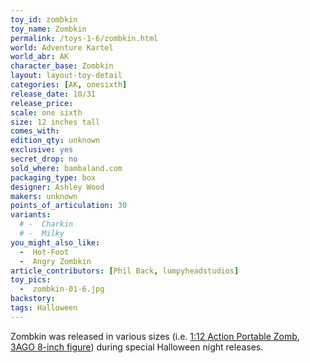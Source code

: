 ```yaml
---
toy_id: zombkin
toy_name: Zombkin
permalink: /toys-1-6/zombkin.html
world: Adventure Kartel
world_abr: AK
character_base: Zombkin
layout: layout-toy-detail
categories: [AK, onesixth]
release_date: 10/31
release_price:
scale: one sixth
size: 12 inches tall
comes_with:
edition_qty: unknown
exclusive: yes
secret_drop: no
sold_where: bambaland.com
packaging_type: box
designer: Ashley Wood
makers: unknown
points_of_articulation: 30
variants:
  # -  Charkin
  # -  Milky
you_might_also_like:
  -  Hot-Foot
  -  Angry Zombkin
article_contributors: [Phil Back, lumpyheadstudios]
toy_pics:
  -  zombkin-01-6.jpg
backstory:
tags: Halloween
---
```

Zombkin was released in various sizes (i.e. <a href="">1:12 Action Portable Zomb</a>, <a href="">3AGO 8-inch figure</a>) during special Halloween night releases. 